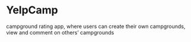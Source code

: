 # YelpCamp
campground rating app, where users can create their own campgrounds, view and comment on others’ campgrounds

